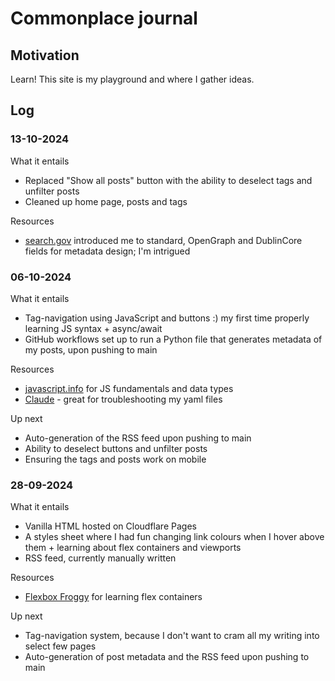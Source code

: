 # Commonplace journal

## Motivation

Learn! This site is my playground and where I gather ideas.

## Log

### 13-10-2024

What it entails

- Replaced "Show all posts" button with the ability to deselect tags and unfilter posts
- Cleaned up home page, posts and tags

Resources

- [search.gov](https://search.gov/indexing/metadata.html#tags--keywords) introduced me to standard, OpenGraph and DublinCore fields for metadata design; I'm intrigued

### 06-10-2024

What it entails

- Tag-navigation using JavaScript and buttons :) my first time properly learning JS syntax + async/await 
- GitHub workflows set up to run a Python file that generates metadata of my posts, upon pushing to main

Resources

- [javascript.info](https://javascript.info) for JS fundamentals and data types
- [Claude](https://claude.ai) - great for troubleshooting my yaml files

Up next

- Auto-generation of the RSS feed upon pushing to main
- Ability to deselect buttons and unfilter posts
- Ensuring the tags and posts work on mobile

### 28-09-2024

What it entails

- Vanilla HTML hosted on Cloudflare Pages
- A styles sheet where I had fun changing link colours when I hover above them + learning about flex containers and viewports
- RSS feed, currently manually written

Resources

- [Flexbox Froggy](https://flexboxfroggy.com) for learning flex containers

Up next

- Tag-navigation system, because I don't want to cram all my writing into select few pages
- Auto-generation of post metadata and the RSS feed upon pushing to main
